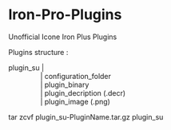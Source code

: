 # Iron-Pro-Plugins
Unofficial Icone Iron Plus Plugins


Plugins structure :

plugin_su |  
&emsp;&emsp;&emsp;&emsp;&nbsp;&nbsp;| configuration_folder  
&emsp;&emsp;&emsp;&emsp;&nbsp;&nbsp;| plugin_binary  
&emsp;&emsp;&emsp;&emsp;&nbsp;&nbsp;| plugin_decription (.decr)  
&emsp;&emsp;&emsp;&emsp;&nbsp;&nbsp;| plugin_image (.png)  
  
tar zcvf plugin_su-PluginName.tar.gz plugin_su
